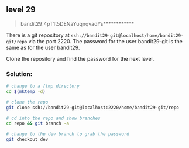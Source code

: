 ## level 29

>bandit29:4pT1t5DENaYuqnqvadYs************

There is a git repository at `ssh://bandit29-git@localhost/home/bandit29-git/repo` via the port 2220. The password for the user bandit29-git is the same as for the user bandit29.

Clone the repository and find the password for the next level.

### Solution:

```bash
# change to a /tmp directory
cd $(mktemp -d)

# clone the repo
git clone ssh://bandit29-git@localhost:2220/home/bandit29-git/repo

# cd into the repo and show branches
cd repo && git branch -a

# change to the dev branch to grab the password
git checkout dev
```